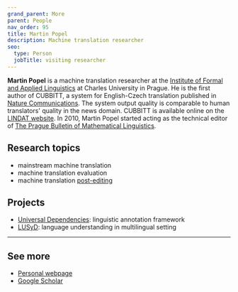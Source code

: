 ```yaml
---
grand_parent: More
parent: People
nav_order: 95
title: Martin Popel
description: Machine translation researcher
seo:
  type: Person
  jobTitle: visiting researcher
---
```


**Martin Popel** is a machine translation researcher at the [Institute of Formal and Applied Linguistics](https://ufal.mff.cuni.cz/) at Charles University in Prague.
He is the first author of CUBBITT, a system for English-Czech translation published in [Nature Communications](https://www.nature.com/articles/s41467-020-18073-9).
The system output quality is comparable to human translators' quality in the news domain.
CUBBITT is available online on the [LINDAT website](https://lindat.mff.cuni.cz/services/translation/).
In 2010, Martin Popel started acting as the technical editor of [The Prague Bulletin of Mathematical Linguistics](https://ufal.mff.cuni.cz/pbml).

## Research topics
- mainstream machine translation
- machine translation evaluation
- machine translation [post-editing](/../workflows/post-editing.md)

## Projects
- [Universal Dependencies](https://universaldependencies.org/): linguistic annotation framework
- [LUSyD](https://ufal.mff.cuni.cz/grants/lusyd): language understanding in multilingual setting

---

## See more

- [Personal webpage](https://ufal.mff.cuni.cz/martin-popel)
- [Google Scholar](https://scholar.google.com/citations?user=og-mG6MAAAAJ&hl=en)
